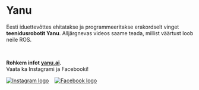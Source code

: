 



 Yanu
======











Eesti iduettevõttes ehitatakse ja programmeeritakse erakordselt vinget **teenidusrobotit Yanu**. Alljärgnevas videos saame teada, millist väärtust loob neile ROS.





  




**Rohkem infot [yanu.ai](https://yanu.ai/).**  
Vaata ka Instagrami ja Facebooki!




[![Instagram logo](https://sisu.ut.ee/sites/default/files/rosak/files/instagram_icon.gif)](https://www.instagram.com/yanurobot/)    [![Facebook logo](https://sisu.ut.ee/sites/default/files/rosak/files/facebook.gif)](https://www.facebook.com/YanuRobot)  
 



 







